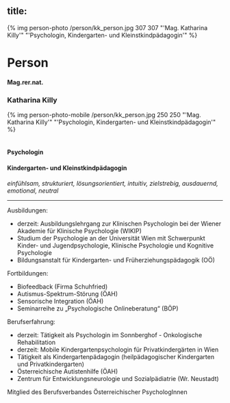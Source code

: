 title: 
---

{% img person-photo /person/kk_person.jpg 307 307 "'Mag. Katharina Killy'" "'Psychologin, Kindergarten- und Kleinstkindpädagogin'" %}
# Person

#### Mag.rer.nat.
### Katharina Killy
{% img person-photo-mobile /person/kk_person.jpg 250 250 "'Mag. Katharina Killy'" "'Psychologin, Kindergarten- und Kleinstkindpädagogin'" %}

#### <br>Psychologin
#### Kindergarten- und Kleinstkindpädagogin

*einfühlsam, strukturiert, lösungsorientiert, intuitiv, zielstrebig, ausdauernd, emotional, neutral*

---

Ausbildungen:
- derzeit: Ausbildungslehrgang zur Klinischen Psychologin bei der Wiener Akademie für Klinische Psychologie (WIKIP)
- Studium der Psychologie an der Universität Wien mit Schwerpunkt Kinder- und Jugendpsychologie, Klinische Psychologie und Kognitive Psychologie
- Bildungsanstalt für Kindergarten- und Früherziehungspädagogik (OÖ)

Fortbildungen: 
- Biofeedback (Firma Schuhfried)
- Autismus-Spektrum-Störung (ÖAH) 
- Sensorische Integration (ÖAH)
- Seminarreihe zu „Psychologische Onlineberatung“ (BÖP) 

Berufserfahrung:
- derzeit: Tätigkeit als Psychologin im Sonnberghof - Onkologische Rehabilitation 
- derzeit: Mobile Kindergartenpsychologin für Privatkindergärten in Wien
- Tätigkeit als Kindergartenpädagogin (heilpädagogischer Kindergarten und Privatkindergarten)
- Österreichische Autistenhilfe (ÖAH)
- Zentrum für Entwicklungsneurologie und Sozialpädiatrie (Wr. Neustadt)

Mitglied des Berufsverbandes Österreichischer PsychologInnen